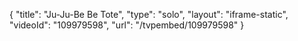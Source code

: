 {
    "title": "Ju-Ju-Be Be Tote",
    "type": "solo",
    "layout": "iframe-static",
    "videoId": "109979598",
    "url": "\/tvpembed\/109979598"
}